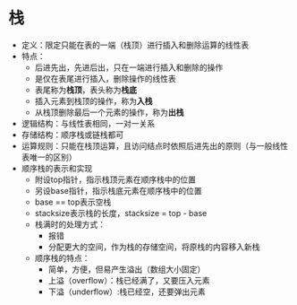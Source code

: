 # 栈

- 定义：限定只能在表的一端（栈顶）进行插入和删除运算的线性表
- 特点：
  - 后进先出，先进后出，只在一端进行插入和删除的操作
  - 是仅在表尾进行插入，删除操作的线性表
  - 表尾称为**栈顶**，表头称为**栈底**
  - 插入元素到栈顶的操作，称为**入栈**
  - 从栈顶删除最后一个元素的操作，称为**出栈**
- 逻辑结构：与线性表相同，一对一关系
- 存储结构：顺序栈或链栈都可
- 运算规则：只能在栈顶运算，且访问结点时依照后进先出的原则（与一般线性表唯一的区别）
- 顺序栈的表示和实现
  - 附设top指针，指示栈顶元素在顺序栈中的位置
  - 另设base指针，指示栈底元素在顺序栈中的位置
  - base == top表示空栈
  - stacksize表示栈的长度，stacksize = top - base
  - 栈满时的处理方式：
    - 报错
    - 分配更大的空间，作为栈的存储空间，将原栈的内容移入新栈
  - 顺序栈的特点：
    - 简单，方便，但易产生溢出（数组大小固定）
    - 上溢（overflow）：栈已经满了，又要压入元素
    - 下溢（underflow）:栈已经空，还要弹出元素
